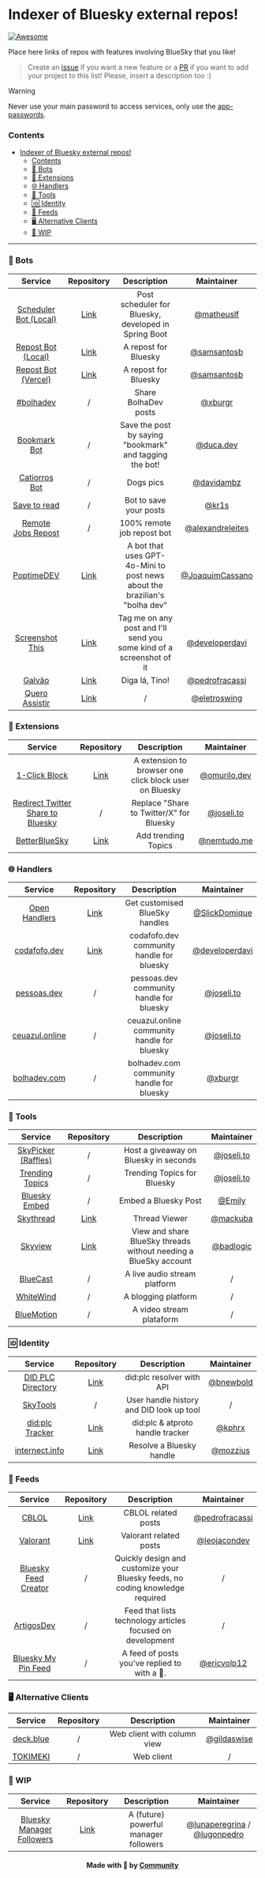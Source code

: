 # Indexer of Bluesky external repos!
[![Awesome](https://cdn.rawgit.com/sindresorhus/awesome/d7305f38d29fed78fa85652e3a63e154dd8e8829/media/badge.svg)](https://github.com/sindresorhus/awesome)

Place here links of repos with features involving BlueSky that you like!

> Create an [issue](https://github.com/lunaperegrina/awesome-bsky/issues/new/choose) if you want a new feature or a [PR](https://github.com/lunaperegrina/awesome-bsky/compare) if you want to add your project to this list! Please, insert a description too :)

> [!WARNING]  
> Never use your main password to access services, only use the [app-passwords](https://bsky.app/settings/app-passwords).

### Contents

- [Indexer of Bluesky external repos!](#indexer-of-bluesky-external-repos)
    - [Contents](#contents)
    - [🤖 Bots](#-bots)
    - [🧩 Extensions](#-extensions)
    - [🌐 Handlers](#-handlers)
    - [🔧 Tools](#-tools)
    - [🆔 Identity](#-identity)
    - [📰 Feeds](#-feeds)
    - [🖥️ Alternative Clients](#-alternative-clients)
    - [🚧 WIP](#-wip)

---

### 🤖 Bots

| Service | Repository | Description | Maintainer|
|:----------:|:-------------:|:------:|:------:|
| [Scheduler Bot (Local)](https://github.com/matheuslf/spring.boot.scheduler.bluesky) |  [Link](https://github.com/matheuslf/spring.boot.scheduler.bluesky) | Post scheduler for Bluesky, developed in Spring Boot |  [@matheuslf](https://github.com/matheuslf)     |
| [Repost Bot (Local)](https://github.com/samsantosb/Local-Bluesky-Repost-Bot) |    [Link](https://github.com/samsantosb/Local-Bluesky-Repost-Bot)   | A repost for Bluesky | [@samsantosb](https://github.com/samsantosb) |
| [Repost Bot (Vercel)](https://github.com/samsantosb/Bluesky-Repost-Bot) | [Link](https://github.com/samsantosb/Bluesky-Repost-Bot) | A repost for Bluesky | [@samsantosb](https://github.com/samsantosb) |
| [#bolhadev](https://bsky.app/profile/bolhadev.com) | / | Share BolhaDev posts |[@xburgr](https://bsky.app/profile/did:plc:7mcf3jopjztipcusxgeaj2vy)|
| [Bookmark Bot](https://bsky.app/profile/did:plc:ugr4cq2txrfg4cdro2axjgie) | / |Save the post by saying "bookmark" and tagging the bot!|[@duca.dev](https://bsky.app/profile/did:plc:meo7jkjahpczfoo5kcs5ieeh)|
| [Catiorros Bot](https://bsky.app/profile/did:plc:uyxcilaeh56er653ip7bkpiv) | / | Dogs pics |[@davidambz](https://github.com/davidambz)|
| [Save to read](https://bsky.app/profile/savetoread.bsky.social) | / | Bot to save your posts | [@kr1s](https://github.com/Cristuker)      |
| [Remote Jobs Repost](https://bsky.app/profile/remotejobs.bsky.social) |  / | 100% remote job repost bot |[@alexandreleites](https://bsky.app/profile/did:plc:rpznpgbbs5dx6fmfqmdmy4l6)|
| [PoptimeDEV](https://github.com/JoaquimCassano/PoptimeDEV-2.0) |  [Link](https://github.com/JoaquimCassano/PoptimeDEV-2.0) | A bot that uses GPT-4o-Mini to post news about the brazilian's "bolha dev" |[@JoaquimCassano](https://github.com/JoaquimCassano)|
| [Screenshot This](https://bsky.app/profile/screenshotthis.dev) |  [Link](https://github.com/developerdavi/screenshot-this-bsky) | Tag me on any post and I'll send you some kind of a screenshot of it |[@developerdavi](https://github.com/developerdavi)|
| [Galvão](https://bsky.app/profile/galvaobot.fracas.si) | [Link](https://github.com/pedrofracassi/galvao-bluesky-bot) |Diga lá, Tino! |[@pedrofracassi](https://github.com/pedrofracassi) |
| [Quero Assistir](https://github.com/eletroswing/queroassistir) | [Link](https://github.com/eletroswing/queroassistir) | / |[@eletroswing](https://github.com/pedrofracassi) |

### 🧩 Extensions

| Service | Repository | Description | Maintainer|
|:----------:|:-------------:|:------:|:------:|
|[1-Click Block](https://github.com/omurilo/bsky-one-click-block) | [Link](https://github.com/omurilo/bsky-one-click-block) | A extension to browser one click block user on Bluesky |[@omurilo.dev](https://bsky.app/profile/omurilo.dev)|
| [Redirect Twitter Share to Bluesky](https://share.notx.blue) | /  | Replace "Share to Twitter/X" for Bluesky |[@joseli.to](https://bsky.app/profile/joseli.to)|
| [BetterBlueSky](https://chromewebstore.google.com/detail/fhhemmnelinfackmepdnjandhfpojibp) | [Link](https://github.com/Nem-Tudo/betterbluesky_extension)  | Add trending Topics |[@nemtudo.me](https://bsky.app/profile/nemtudo.me)|


### 🌐 Handlers

| Service | Repository | Description | Maintainer|
|:----------:|:-------------:|:------:|:------:|
| [Open Handlers](https://handles.domi.zip/)|  [Link](https://github.com/SlickDomique/open-handles) | Get customised BlueSky handles |[@SlickDomique](https://github.com/SlickDomique)|
| [codafofo.dev](codafofo.dev) | [Link](https://github.com/developerdavi/codafofo.dev) | codafofo.dev community handle for bluesky |[@developerdavi](https://github.com/developerdavi)|
| [pessoas.dev](https://pessoas.dev) | / |pessoas.dev community handle for bluesky |[@joseli.to](https://bsky.app/profile/joseli.to)|
| [ceuazul.online](https://ceuazul.online) | / |ceuazul.online community handle for bluesky |[@joseli.to](https://bsky.app/profile/joseli.to)|
| [bolhadev.com](https://bolhadev.com) | / |bolhadev.com community handle for bluesky |[@xburgr](https://bsky.app/profile/did:plc:7mcf3jopjztipcusxgeaj2vy)|

### 🔧 Tools

| Service | Repository | Description | Maintainer|
|:----------:|:-------------:|:------:|:------:|
| [SkyPicker (Raffles)](https://skypicker.site) |  / | Host a giveaway on Bluesky in seconds |[@joseli.to](https://bsky.app/profile/joseli.to)|
| [Trending Topics](https://trending.notx.blue) | / |Trending Topics for Bluesky |[@joseli.to](https://bsky.app/profile/joseli.to)|
| [Bluesky Embed](https://embed.bsky.app/)| / | Embed a Bluesky Post |[@Emily](https://bsky.app/profile/did:plc:vjug55kidv6sye7ykr5faxxn)|
| [Skythread](https://blue.mackuba.eu/skythread/)| [Link](https://github.com/mackuba/skythread)| Thread Viewer |[@mackuba](https://github.com/mackuba)|
| [Skyview](https://skyview.social/)| [Link](https://github.com/badlogic/skyview)| View and share BlueSky threads without needing a BlueSky account |[@badlogic](https://github.com/badlogic)|
| [BlueCast](https://www.bluecast.app/)| / | A live audio stream platform | / |
| [WhiteWind](https://whtwnd.com/)| / | A blogging platform | / |
| [BlueMotion](https://www.bluemotion.app/)| / | A video stream plataform | / |


### 🆔 Identity

| Service | Repository | Description | Maintainer|
|:----------:|:-------------:|:------:|:------:|
|[DID PLC Directory](https://web.plc.directory/) | [Link](https://github.com/did-method-plc/did-method-plc) | did:plc resolver with API |[@bnewbold](https://github.com/bnewbold) |
|[SkyTools](https://skytools.anon5r.com/) | / | User handle history and DID look up tool | / |
|[did:plc Tracker](https://plc-handle-tracker.kpherox.dev/) | [Link](https://github.com/kphrx/plc-handle-tracker) | did:plc & atproto handle tracker | [@kphrx](https://github.com/kphrx) |
|[internect.info](https://internect.info/) | [Link](https://github.com/mozzius/internect.info) | Resolve a Bluesky handle | [@mozzius](https://github.com/mozzius) |

### 📰 Feeds

| Service | Repository | Description | Maintainer|
|:----------:|:-------------:|:------:|:------:|
| [CBLOL](https://bsky.app/profile/pedrofracassi.dev/feed/cblol)|  [Link](https://github.com/pedrofracassi/bluesky-cblol-feed) | CBLOL related posts |[@pedrofracassi](https://github.com/pedrofracassi)|
| [Valorant](https://bsky.app/profile/leo.vlr.social/feed/valorant) |  [Link](https://github.com/leojacondev/valorant-bsky-feed) | Valorant related posts |[@leojacondev](https://github.com/leojacondev)|
| [Bluesky Feed Creator](https://blueskyfeedcreator.com/)| / | Quickly design and customize your Bluesky feeds, no coding knowledge required | / |
| [ArtigosDev](https://bsky.app/profile/marlonhenq.dev/feed/artigosdev)| / | Feed that lists technology articles focused on development | / |
| [Bluesky My Pin Feed](https://bsky.app/profile/did:plc:q6gjnaw2blty4crticxkmujt/feed/my-pins)| / | A feed of posts you've replied to with a 📌. | [@ericvolp12](https://github.com/ericvolp12)|

### 🖥️ Alternative Clients

| Service | Repository | Description | Maintainer|
|:----------:|:-------------:|:------:|:------:|
| [deck.blue](https://deck.blue/) |  / | Web client with column view | [@gildaswise](https://bsky.app/profile/gildaswise.com) |
| [TOKIMEKI](https://tokimekibluesky.vercel.app/) |  / | Web client | / |

### 🚧 WIP

| Service | Repository | Description | Maintainer|
|:----------:|:-------------:|:------:|:------:|
| [Bluesky Manager Followers](https://github.com/lunaperegrina/bluesky-followers) |  [Link](https://github.com/lunaperegrina/bluesky-followers) | A (future) powerful manager followers |[@lunaperegrina](https://github.com/lunaperegrina) / [@lugonpedro](https://github.com/lugonpedro)|

<h4 align="center">
    Made with 💜 by <a href="https://github.com/lunaperegrina/awesome-bsky/graphs/contributors" target="_blank">Community</a>
</h4>
